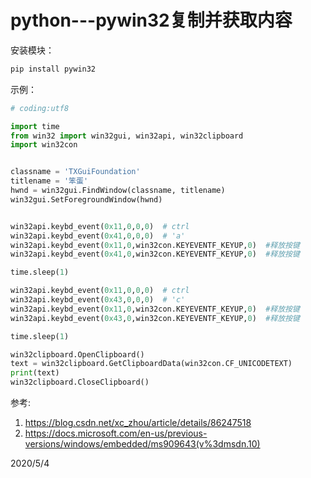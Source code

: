 # python---pywin32复制并获取内容

安装模块：  
```r
pip install pywin32
```

示例：  
```python
# coding:utf8

import time
from win32 import win32gui, win32api, win32clipboard
import win32con


classname = 'TXGuiFoundation'
titlename = '笨蛋'
hwnd = win32gui.FindWindow(classname, titlename)
win32gui.SetForegroundWindow(hwnd)


win32api.keybd_event(0x11,0,0,0)  # ctrl
win32api.keybd_event(0x41,0,0,0)  # 'a'
win32api.keybd_event(0x11,0,win32con.KEYEVENTF_KEYUP,0)  #释放按键
win32api.keybd_event(0x41,0,win32con.KEYEVENTF_KEYUP,0)  #释放按键

time.sleep(1)

win32api.keybd_event(0x11,0,0,0)  # ctrl
win32api.keybd_event(0x43,0,0,0)  # 'c'
win32api.keybd_event(0x11,0,win32con.KEYEVENTF_KEYUP,0)  #释放按键
win32api.keybd_event(0x43,0,win32con.KEYEVENTF_KEYUP,0)  #释放按键

time.sleep(1)

win32clipboard.OpenClipboard()
text = win32clipboard.GetClipboardData(win32con.CF_UNICODETEXT)
print(text)
win32clipboard.CloseClipboard()
```


参考:  
1. https://blog.csdn.net/xc_zhou/article/details/86247518  
2. https://docs.microsoft.com/en-us/previous-versions/windows/embedded/ms909643(v%3dmsdn.10)  


2020/5/4  
